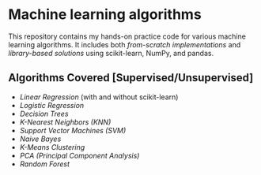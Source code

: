 # Machine learning algorithms 

This repository contains my hands-on practice code for various machine learning algorithms. It includes both *from-scratch implementations* and *library-based solutions* using scikit-learn, NumPy, and pandas.

## Algorithms Covered [Supervised/Unsupervised]

- *Linear Regression* (with and without scikit-learn)
- *Logistic Regression*
- *Decision Trees*
- *K-Nearest Neighbors (KNN)*
- *Support Vector Machines (SVM)*
- *Naive Bayes*
- *K-Means Clustering*
- *PCA (Principal Component Analysis)*
- *Random Forest*

